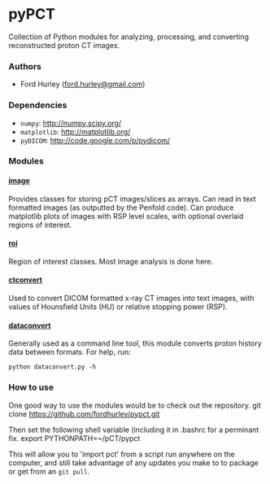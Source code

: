 pyPCT
======

Collection of Python modules for analyzing, processing, and converting reconstructed 
proton CT images.

### Authors ###

- Ford Hurley (ford.hurley@gmail.com)


### Dependencies ###

- `numpy`: http://numpy.scipy.org/
- `matplotlib`: http://matplotlib.org/
- `pyDICOM`: http://code.google.com/p/pydicom/


### Modules ###

#### [image](pct/image.py) ####

Provides classes for storing pCT images/slices as arrays. Can read in text formatted 
images (as outputted by the Penfold code). Can produce matplotlib plots of images with 
RSP level scales, with optional overlaid regions of interest.

#### [roi](pct/roi.py) ####

Region of interest classes. Most image analysis is done here.

#### [ctconvert](pct/ctconvert.py) ####

Used to convert DICOM formatted x-ray CT images into text images, with values of 
Hounsfield Units (HU) or relative stopping power (RSP).

#### [dataconvert](pct/dataconvert.py) ####

Generally used as a command line tool, this module converts proton history data between 
formats. For help, run:

    python dataconvert.py -h


### How to use ###

One good way to use the modules would be to check out the repository.
    git clone https://github.com/fordhurley/pypct.git

Then set the following shell variable (including it in .bashrc for a
perminant fix.
    export PYTHONPATH=~/pCT/pypct

This will allow you to 'import pct' from a script run anywhere on the computer,
and still take advantage of any updates you make to to package or get from an
`git pull`.
